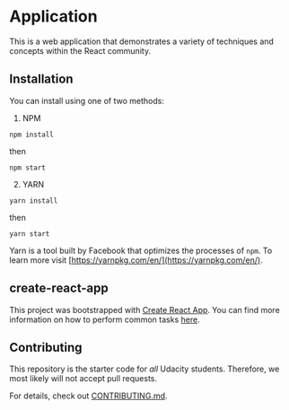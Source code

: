 # Application
This is a web application that demonstrates a variety of techniques and concepts within the React community.

## Installation

You can install using one of two methods:

1. NPM

`npm install`

then

`npm start`

2. YARN

`yarn install`

then

`yarn start`

Yarn is a tool built by Facebook that optimizes the processes of `npm`. To learn more visit [https://yarnpkg.com/en/](https://yarnpkg.com/en/).


## create-react-app

This project was bootstrapped with [Create React App](https://github.com/facebookincubator/create-react-app). You can find more information on how to perform common tasks [here](https://github.com/facebookincubator/create-react-app/blob/master/packages/react-scripts/template/README.md).

## Contributing

This repository is the starter code for _all_ Udacity students. Therefore, we most likely will not accept pull requests.

For details, check out [CONTRIBUTING.md](CONTRIBUTING.md).
